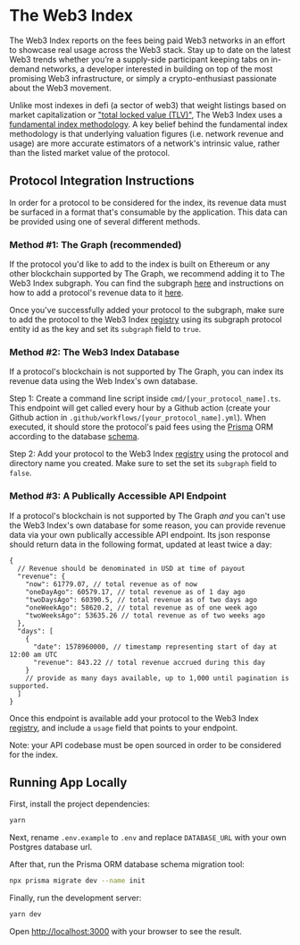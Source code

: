 # The Web3 Index

The Web3 Index reports on the fees being paid Web3 networks in an effort to showcase real usage across the Web3 stack. Stay up to date on the latest Web3 trends whether you’re a supply-side participant keeping tabs on in-demand networks, a developer interested in building on top of the most promising Web3 infrastructure, or simply a crypto-enthusiast passionate about the Web3 movement.

Unlike most indexes in defi (a sector of web3) that weight listings based on market capitalization or ["total locked value (TLV)"](https://messari.io/article/how-to-interpret-total-value-locked-tvl-in-defi), The Web3 Index uses a [fundamental index methodology](https://en.wikipedia.org/wiki/Fundamentally_based_indexes). A key belief behind the fundamental index methodology is that underlying valuation figures (i.e. network revenue and usage) are more accurate estimators of a network's intrinsic value, rather than the listed market value of the protocol.

## Protocol Integration Instructions

In order for a protocol to be considered for the index, its revenue data must be surfaced in a format that's consumable by the application. This data can be provided using one of several different methods.

### Method #1: The Graph (recommended)

If the protocol you'd like to add to the index is built on Ethereum or any other blockchain supported by The Graph, we recommend adding it to The Web3 Index subgraph. You can find the subgraph [here](https://github.com/web3index/subgraph) and instructions on how to add a protocol's revenue data to it [here](https://thegraph.com/docs/developer/quick-start).

Once you've successfully added your protocol to the subgraph, make sure to add the protocol to the Web3 Index [registry](./registry.json) using its subgraph protocol entity id as the key and set its `subgraph` field to `true`.

### Method #2: The Web3 Index Database

If a protocol's blockchain is not supported by The Graph, you can index its revenue data using the Web Index's own database.

Step 1: Create a command line script inside `cmd/[your_protocol_name].ts`. This endpoint will get called every hour by a Github action (create your Github action in `.github/workflows/[your_protocol_name].yml`). When executed, it should store the protocol's paid fees using the [Prisma](https://www.prisma.io/docs/concepts/components/prisma-client/crud) ORM according to the database [schema](./prisma/schema.prisma).

Step 2: Add your protocol to the Web3 Index [registry](./registry.json) using the protocol and directory name you created. Make sure to set the set its `subgraph` field to `false`.

### Method #3: A Publically Accessible API Endpoint

If a protocol's blockchain is not supported by The Graph _and_ you can't use the Web3 Index's own database for some reason, you can provide revenue data via your own publically accessible API endpoint. Its json response should return data in the following format, updated at least twice a day:

```
{
  // Revenue should be denominated in USD at time of payout
  "revenue": {
    "now": 61779.07, // total revenue as of now
    "oneDayAgo": 60579.17, // total revenue as of 1 day ago
    "twoDaysAgo": 60390.5, // total revenue as of two days ago
    "oneWeekAgo": 58620.2, // total revenue as of one week ago
    "twoWeeksAgo": 53635.26 // total revenue as of two weeks ago
  },
  "days": [
    {
      "date": 1578960000, // timestamp representing start of day at 12:00 am UTC
      "revenue": 843.22 // total revenue accrued during this day
    }
    // provide as many days available, up to 1,000 until pagination is supported.
  ]
}
```

Once this endpoint is available add your protocol to the Web3 Index [registry](./registry.json), and include a `usage` field that points to your endpoint.

Note: your API codebase must be open sourced in order to be considered for the index.

## Running App Locally

First, install the project dependencies:

```bash
yarn
```

Next, rename `.env.example` to `.env` and replace `DATABASE_URL` with your own Postgres database url.

After that, run the Prisma ORM database schema migration tool:

```bash
npx prisma migrate dev --name init
```

Finally, run the development server:

```bash
yarn dev
```

Open [http://localhost:3000](http://localhost:3000) with your browser to see the result.
